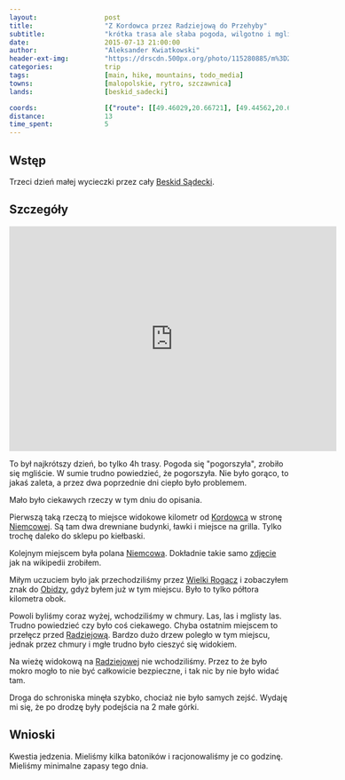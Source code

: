 ```yaml
---
layout:                 post
title:                  "Z Kordowca przez Radziejową do Przehyby"
subtitle:               "krótka trasa ale słaba pogoda, wilgotno i mgliście"
date:                   2015-07-13 21:00:00
author:                 "Aleksander Kwiatkowski"
header-ext-img:         "https://drscdn.500px.org/photo/115280885/m%3D2048/6a887062c0757287d1c14a468a40cf79"
categories:             trip
tags:                   [main, hike, mountains, todo_media]
towns:                  [malopolskie, rytro, szczawnica]
lands:                  [beskid_sadecki]

coords:                 [{"route": [[49.46029,20.66721], [49.44562,20.64687], [49.43820,20.61057], [49.44897,20.60456], [49.45388,20.58164], [49.46537,20.57675], [49.46676,20.55495]], "type": "hike"}]
distance:               13
time_spent:             5
---
```


[wiki-kordowiec]:       https://pl.wikipedia.org/wiki/Kordowiec
[wiki-niemcowa]:        https://pl.wikipedia.org/wiki/Niemcowa_(polana)
[wiki-niemcowa-f]:      https://pl.wikipedia.org/wiki/Plik:Niemcowa_BS2-3.jpg
[wiki-radziejowa]:      https://pl.wikipedia.org/wiki/Radziejowa
[wiki-wielki-rogacz]:   https://pl.wikipedia.org/wiki/Wielki_Rogacz
[wiki-obidza]:          https://pl.wikipedia.org/wiki/Prze%C5%82%C4%99cz_Obidza
[wiki-beskid-sadecki]:  https://pl.wikipedia.org/wiki/Beskid_S%C4%85decki

Wstęp
-----

Trzeci dzień małej wycieczki przez cały [Beskid Sądecki][wiki-beskid-sadecki].

Szczegóły
---------

<iframe height='405' width='590' frameborder='0' allowtransparency='true' scrolling='no' src='http://www.strava.com/activities/346184297/embed/a6f71a71335448ea71f3e7cbc4502063b9366f13'></iframe>

To był najkrótszy dzień, bo tylko 4h trasy. Pogoda się "pogorszyła", zrobiło się mgliście. W sumie trudno powiedzieć,
że pogorszyła. Nie było gorąco, to jakaś zaleta, a przez dwa poprzednie dni ciepło
było problemem.

Mało było ciekawych rzeczy w tym dniu do opisania.

Pierwszą taką rzeczą to miejsce widokowe kilometr od [Kordowca][wiki-kordowiec]
w stronę [Niemcowej][wiki-niemcowa]. Są tam dwa drewniane budynki,
ławki i miejsce na grilla. Tylko trochę daleko do sklepu po kiełbaski.

Kolejnym miejscem była polana [Niemcowa][wiki-niemcowa]. Dokładnie takie samo [zdjęcie][wiki-niemcowa-f] jak na wikipedii zrobiłem.

Miłym uczuciem było jak przechodziliśmy przez [Wielki Rogacz][wiki-wielki-rogacz]
i zobaczyłem znak do [Obidzy][wiki-obidza], gdyż byłem już w tym miejscu. Było
to tylko półtora kilometra obok.

Powoli byliśmy coraz wyżej, wchodziliśmy w chmury. Las, las i mglisty las. Trudno powiedzieć czy było coś ciekawego. Chyba ostatnim
miejscem to przełęcz przed [Radziejową][wiki-radziejowa]. Bardzo dużo drzew poległo w tym miejscu, jednak przez chmury i mgłe
trudno było cieszyć się widokiem.

Na wieżę widokową na [Radziejowej][wiki-radziejowa] nie wchodziliśmy.
Przez to że było mokro mogło to nie być całkowicie bezpieczne, i tak nic by nie było widać
tam.

Droga do schroniska minęła szybko, chociaż nie było samych zejść. Wydaję mi się, że po drodzę były podejścia na
2 małe górki.

Wnioski
-------

Kwestia jedzenia. Mieliśmy kilka batoników i racjonowaliśmy je
co godzinę. Mieliśmy minimalne zapasy tego dnia.
